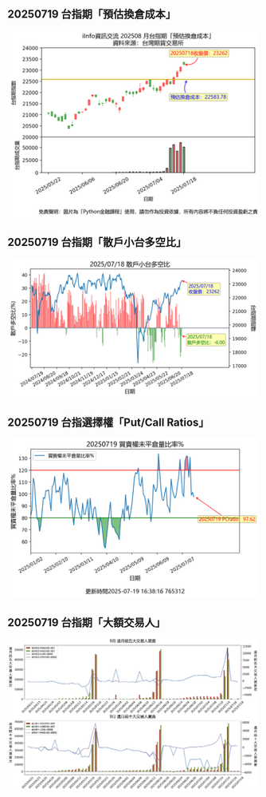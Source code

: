 ## 20250719 台指期「預估換倉成本」
![](images/txfcost.png)

## 20250719 台指期「散戶小台多空比」
![](images/bbiri.png)

## 20250719 台指選擇權「Put/Call Ratios」
![](images/pcratio.png)

## 20250719 台指期「大額交易人」
![](images/blocktrade.png)

